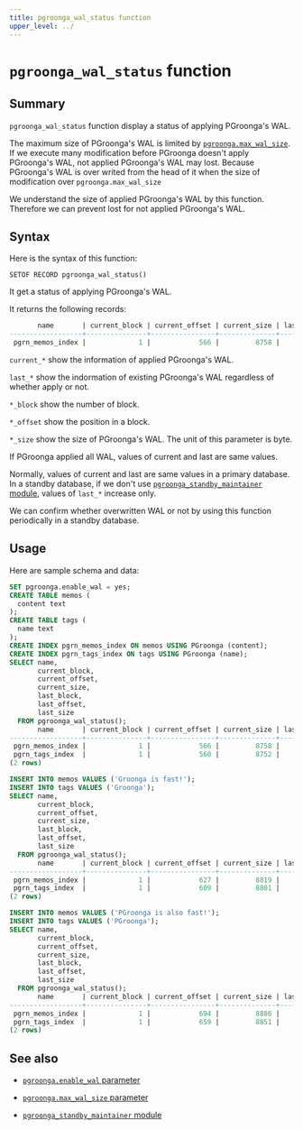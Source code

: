 ```yaml
---
title: pgroonga_wal_status function
upper_level: ../
---
```


# `pgroonga_wal_status` function

## Summary

`pgroonga_wal_status` function display a status of applying PGroonga's WAL.

The maximum size of PGroonga's WAL is limited by [`pgroonga.max_wal_size`][max-wal-size].
If we execute many modification before PGroonga doesn't apply PGroonga's WAL, not applied PGroonga's WAL may lost.
Because PGroonga's WAL is over writed from the head of it when the size of modification over ``pgroonga.max_wal_size``

We understand the size of applied PGroonga's WAL by this function. Therefore we can prevent lost for not applied PGroonga's WAL.

## Syntax

Here is the syntax of this function:

```text
SETOF RECORD pgroonga_wal_status()
```

It get a status of applying PGroonga's WAL.

It returns the following records:

```sql
       name       | current_block | current_offset | current_size | last_block | last_offset | last_size 
------------------+---------------+----------------+--------------+------------+-------------+-----------
 pgrn_memos_index |             1 |            566 |         8758 |          1 |         566 |      8758
```

``current_*`` show the information of applied PGroonga's WAL.

``last_*`` show the indormation of existing PGroonga's WAL regardless of whether apply or not.

``*_block`` show the number of block.

``*_offset`` show the position in a block.

``*_size`` show the size of PGroonga's WAL. The unit of this parameter is byte.

If PGroonga applied all WAL, values of current and last are same values.

Normally, values of current and last are same values in a primary database.
In a standby database, if we don't use [`pgroonga_standby_maintainer` module][standby-maintainer], values of ``last_*`` increase only.

We can confirm whether overwritten WAL or not by using this function periodically in a standby database.

## Usage

Here are sample schema and data:

```sql
SET pgroonga.enable_wal = yes;
CREATE TABLE memos (
  content text
);
CREATE TABLE tags (
  name text
);
CREATE INDEX pgrn_memos_index ON memos USING PGroonga (content);
CREATE INDEX pgrn_tags_index ON tags USING PGroonga (name);
SELECT name,
       current_block,
       current_offset,
       current_size,
       last_block,
       last_offset,
       last_size
  FROM pgroonga_wal_status();
       name       | current_block | current_offset | current_size | last_block | last_offset | last_size 
------------------+---------------+----------------+--------------+------------+-------------+-----------
 pgrn_memos_index |             1 |            566 |         8758 |          1 |         566 |      8758
 pgrn_tags_index  |             1 |            560 |         8752 |          1 |         560 |      8752
(2 rows)

INSERT INTO memos VALUES ('Groonga is fast!');
INSERT INTO tags VALUES ('Groonga');
SELECT name,
       current_block,
       current_offset,
       current_size,
       last_block,
       last_offset,
       last_size
  FROM pgroonga_wal_status();
       name       | current_block | current_offset | current_size | last_block | last_offset | last_size 
------------------+---------------+----------------+--------------+------------+-------------+-----------
 pgrn_memos_index |             1 |            627 |         8819 |          1 |         627 |      8819
 pgrn_tags_index  |             1 |            609 |         8801 |          1 |         609 |      8801
(2 rows)

INSERT INTO memos VALUES ('PGroonga is also fast!');
INSERT INTO tags VALUES ('PGroonga');
SELECT name,
       current_block,
       current_offset,
       current_size,
       last_block,
       last_offset,
       last_size
  FROM pgroonga_wal_status();
       name       | current_block | current_offset | current_size | last_block | last_offset | last_size 
------------------+---------------+----------------+--------------+------------+-------------+-----------
 pgrn_memos_index |             1 |            694 |         8886 |          1 |         694 |      8886
 pgrn_tags_index  |             1 |            659 |         8851 |          1 |         659 |      8851
(2 rows)
```

## See also

  * [`pgroonga.enable_wal` parameter][enable-wal]

  * [`pgroonga.max_wal_size` parameter][max-wal-size]

  * [`pgroonga_standby_maintainer` module][standby-maintainer]

[enable-wal]:../parameters/enable-wal.html

[max-wal-size]:../parameters/max-wal-size.html

[standby-maintainer]:../modules/pgroonga-standby-maintainer.html
